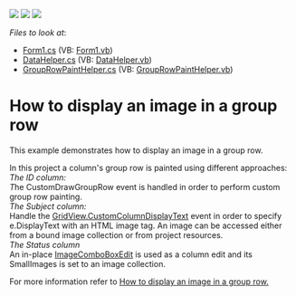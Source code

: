<!-- default badges list -->
![](https://img.shields.io/endpoint?url=https://codecentral.devexpress.com/api/v1/VersionRange/128627475/12.1.4%2B)
[![](https://img.shields.io/badge/Open_in_DevExpress_Support_Center-FF7200?style=flat-square&logo=DevExpress&logoColor=white)](https://supportcenter.devexpress.com/ticket/details/E5041)
[![](https://img.shields.io/badge/📖_How_to_use_DevExpress_Examples-e9f6fc?style=flat-square)](https://docs.devexpress.com/GeneralInformation/403183)
<!-- default badges end -->
<!-- default file list -->
*Files to look at*:

* [Form1.cs](./CS/Form1.cs) (VB: [Form1.vb](./VB/Form1.vb))
* [DataHelper.cs](./CS/Helpers/DataHelper.cs) (VB: [DataHelper.vb](./VB/Helpers/DataHelper.vb))
* [GroupRowPaintHelper.cs](./CS/Helpers/GroupRowPaintHelper.cs) (VB: [GroupRowPaintHelper.vb](./VB/Helpers/GroupRowPaintHelper.vb))
<!-- default file list end -->
# How to display an image in a group row


<p>This example demonstrates how to display an image in a group row.</p><p>In this project a column's group row is painted using different approaches:<br />
<i>The ID column</i><i>:<br />
</i><i>T</i>he CustomDrawGroupRow event is handled in order to perform custom group row painting.<br />
<i>The Subject column</i><i>:</i><i><br />
</i>Handle the <a href="http://documentation.devexpress.com/#WindowsForms/DevExpressXtraGridViewsBaseColumnView_CustomColumnDisplayTexttopic"><u>GridView.CustomColumnDisplayText</u></a> event in order to specify e.DisplayText with an HTML image tag. An image can be accessed either from a bound image collection or from project resources. <br />
<i>The Status column </i><i><br />
</i>An in-place <a href="http://documentation.devexpress.com/#WindowsForms/DevExpressXtraEditorsImageComboBoxEditMembersTopicAll"><u>ImageComboBoxEdit</u></a> is used as a column edit and its SmallImages is set to an image collection.</p><p>For more information refer to <a href="https://www.devexpress.com/Support/Center/p/KA18890">How to display an image in a group row</a><u>.</u></p>

<br/>


